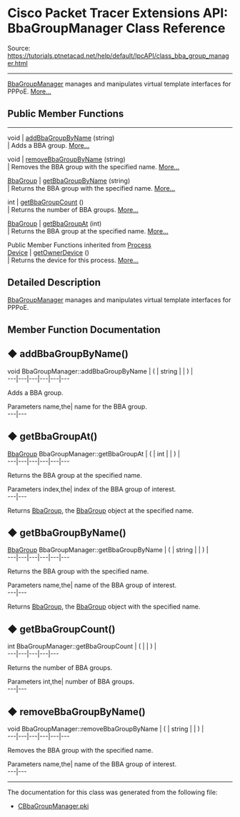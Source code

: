 # Cisco Packet Tracer Extensions API: BbaGroupManager Class Reference

Source: https://tutorials.ptnetacad.net/help/default/IpcAPI/class_bba_group_manager.html

---

[BbaGroupManager](class_bba_group_manager.html "BbaGroupManager manages and manipulates virtual template interfaces for PPPoE.") manages and manipulates virtual template interfaces for PPPoE. [More...](class_bba_group_manager.html#details)

##  Public Member Functions  
  
---  
void | [addBbaGroupByName](class_bba_group_manager.html#ab61c96b0aa35138f450a32f32a721aa9) (string)  
| Adds a BBA group. [More...](class_bba_group_manager.html#ab61c96b0aa35138f450a32f32a721aa9)  
  
void | [removeBbaGroupByName](class_bba_group_manager.html#a804c4aaa449758155e05e896d268df8b) (string)  
| Removes the BBA group with the specified name. [More...](class_bba_group_manager.html#a804c4aaa449758155e05e896d268df8b)  
  
[BbaGroup](class_bba_group.html) | [getBbaGroupByName](class_bba_group_manager.html#a4271f8e5a20274c2e40a83823109eded) (string)  
| Returns the BBA group with the specified name. [More...](class_bba_group_manager.html#a4271f8e5a20274c2e40a83823109eded)  
  
int | [getBbaGroupCount](class_bba_group_manager.html#a009de24ed36cf035ab2f1c394be42e7f) ()  
| Returns the number of BBA groups. [More...](class_bba_group_manager.html#a009de24ed36cf035ab2f1c394be42e7f)  
  
[BbaGroup](class_bba_group.html) | [getBbaGroupAt](class_bba_group_manager.html#aa1a3253154e7f88dcc5d08e7cefe0d0c) (int)  
| Returns the BBA group at the specified name. [More...](class_bba_group_manager.html#aa1a3253154e7f88dcc5d08e7cefe0d0c)  
  
Public Member Functions inherited from [Process](class_process.html)  
[Device](class_device.html) | [getOwnerDevice](class_process.html#a9cc34f553b0325e0f4074301fd36b77b) ()  
| Returns the device for this process. [More...](class_process.html#a9cc34f553b0325e0f4074301fd36b77b)  
  
  
## Detailed Description

[BbaGroupManager](class_bba_group_manager.html "BbaGroupManager manages and manipulates virtual template interfaces for PPPoE.") manages and manipulates virtual template interfaces for PPPoE. 

## Member Function Documentation

## ◆ addBbaGroupByName()

void BbaGroupManager::addBbaGroupByName  | ( | string  | | ) |   
---|---|---|---|---|---  
  
Adds a BBA group. 

Parameters
     name,the| name for the BBA group.   
---|---  
  
## ◆ getBbaGroupAt()

[BbaGroup](class_bba_group.html) BbaGroupManager::getBbaGroupAt  | ( | int  | | ) |   
---|---|---|---|---|---  
  
Returns the BBA group at the specified name. 

Parameters
     index,the| index of the BBA group of interest.  
---|---  
  
Returns
    [BbaGroup](class_bba_group.html "BbaGroup handles and manipulates Bba groups."), the [BbaGroup](class_bba_group.html "BbaGroup handles and manipulates Bba groups.") object at the specified name. 

## ◆ getBbaGroupByName()

[BbaGroup](class_bba_group.html) BbaGroupManager::getBbaGroupByName  | ( | string  | | ) |   
---|---|---|---|---|---  
  
Returns the BBA group with the specified name. 

Parameters
     name,the| name of the BBA group of interest.  
---|---  
  
Returns
    [BbaGroup](class_bba_group.html "BbaGroup handles and manipulates Bba groups."), the [BbaGroup](class_bba_group.html "BbaGroup handles and manipulates Bba groups.") object with the specified name. 

## ◆ getBbaGroupCount()

int BbaGroupManager::getBbaGroupCount  | ( | | ) |   
---|---|---|---|---  
  
Returns the number of BBA groups. 

Parameters
     int,the| number of BBA groups.   
---|---  
  
## ◆ removeBbaGroupByName()

void BbaGroupManager::removeBbaGroupByName  | ( | string  | | ) |   
---|---|---|---|---|---  
  
Removes the BBA group with the specified name. 

Parameters
     name,the| name of the BBA group of interest.   
---|---  
  
* * *

The documentation for this class was generated from the following file:

  * [CBbaGroupManager.pki](_c_bba_group_manager_8pki.html)


